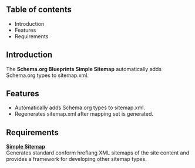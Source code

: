 Table of contents
-----------------

* Introduction
* Features
* Requirements


Introduction
------------

The **Schema.org Blueprints Simple Sitemap** automatically adds Schema.org types
to sitemap.xml.


Features
--------

- Automatically adds Schema.org types to sitemap.xml.
- Regenerates sitemap.xml after mapping set is generated.


Requirements
------------

**[Simple Sitemap](https://www.drupal.org/project/simple_sitemap)**  
Generates standard conform hreflang XML sitemaps of the site content and provides a framework for developing other sitemap types.

